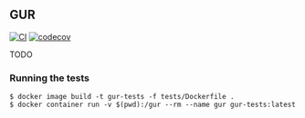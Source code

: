 ## GUR

[![CI](https://github.com/carvalhudo/gur/actions/workflows/ci.yml/badge.svg)](https://github.com/carvalhudo/gur/actions/workflows/ci.yml)
[![codecov](https://codecov.io/gh/carvalhudo/gur/branch/develop/graph/badge.svg)](https://codecov.io/gh/carvalhudo/gur)

TODO

### Running the tests

```
$ docker image build -t gur-tests -f tests/Dockerfile .
$ docker container run -v $(pwd):/gur --rm --name gur gur-tests:latest
```
